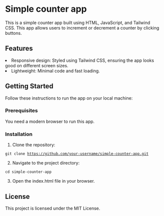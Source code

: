 # Simple counter app

This is a simple counter app built using HTML, JavaScript, and Tailwind CSS. This app allows users to increment or decrement a counter by clicking buttons.

<h2>Features</h2>
<li>Responsive design: Styled using Tailwind CSS, ensuring the app looks good on different screen sizes.</li>
<li>Lightweight: Minimal code and fast loading.</li>

<h2>Getting Started</h2>
Follow these instructions to run the app on your local machine:
<h3>Prerequisites</h3>
You need a modern browser to run this app.

<h3>Installation</h3>

1. Clone the repository:

<code>git clone https://github.com/your-username/simple-counter-app.git</code>

2. Navigate to the project directory:

<code>cd simple-counter-app</code>

3. Open the index.html file in your browser.

<h2>License</h2>
This project is licensed under the MIT License.
